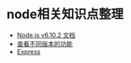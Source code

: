 # node相关知识点整理

- [Node.js v6.10.2 文档](http://nodejs.cn/api/)
- [查看不同版本的功能](http://node.green/)
- [Express](http://www.expressjs.com.cn/)
